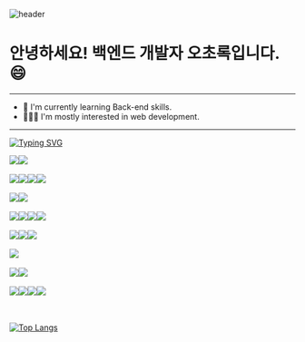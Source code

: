 
![header](https://capsule-render.vercel.app/api?type=waving&color=gradient&height=250&section=header&text=Hi%20there!&fontSize=70&fontAlign=80&descAlign=20)


# 안녕하세요! 백엔드 개발자 오초록입니다.😄
---

- 🌱 I'm currently learning Back-end skills. 
- 🙋🏻‍♀️ I'm mostly interested in web development.

---

[![Typing SVG](https://readme-typing-svg.demolab.com?font=Fira+Code&pause=1000&color=F7F7F7&random=false&width=435&lines=%F0%9F%9B%A0%EF%B8%8F+Tech%20Stacks+%F0%9F%9B%A0%EF%B8%8F)](https://git.io/typing-svg) 
<div style="display: flex; flex-wrap: wrap;">
  <img src="https://img.shields.io/badge/JAVA-3766AB?style=flat-square&logo=java&logoColor=black">
  <img src="https://img.shields.io/badge/javascript-F7DF1E?style=flat-square&logo=javascript&logoColor=black">
</div>
<br>
<div style="display: flex; flex-wrap: wrap;">
  <img src="https://img.shields.io/badge/html5-E34F26?style=flat-square&logo=html5&logoColor=white">
  <img src="https://img.shields.io/badge/css3-1572B6?style=flat-square&logo=css3&logoColor=white">
  <img src="https://img.shields.io/badge/bootstrap-7952B3?style=flat-square&logo=bootstrap&logoColor=white">
  <img src="https://img.shields.io/badge/jquery-0769AD?style=flat-square&logo=jquery&logoColor=white">
</div>
<br>
<div style="display: flex; flex-wrap: wrap;">
<img src="https://img.shields.io/badge/spring-6DB33F?style=flat-square&logo=spring&logoColor=white">
<img src="https://img.shields.io/badge/springboot-6DB33F?style=flat-square&logo=springboot&logoColor=white">
</div>
<br>
<div style="display: flex; flex-wrap: wrap;">
<img src="https://img.shields.io/badge/oracle-F80000?style=flat-square&logo=oracle&logoColor=white">
<img src="https://img.shields.io/badge/mariadb-1F305F?style=flat-square&logo=mariadb&logoColor=white">
<img src="https://img.shields.io/badge/postgresql-4169E1?style=flat-square&logo=postgresql&logoColor=white">
<img src="https://img.shields.io/badge/Obsidian-%23483699.svg?style=flat-square&logo=obsidian&logoColor=white">
</div>
<br>
<div style="display: flex; flex-wrap: wrap;">
<img src="https://img.shields.io/badge/eclipseide-2C2255?style=flat-square&logo=eclipseide&logoColor=white">
<img src="https://img.shields.io/badge/VSCode-007ACC?style=flat-square&logo=visualstudiocode&logoColor=white">
<img src="https://img.shields.io/badge/github-181717?style=flat-square&logo=github&logoColor=white">
</div>
<br>
<div style="display: flex; flex-wrap: wrap;">
    <img src="https://img.shields.io/badge/apache%20tomcat-F8DC75?style=flat-square&logo=apache%20tomcat&logoColor=black"">
</div>
<br>
<div style="display: flex; flex-wrap: wrap;">
<img src="https://img.shields.io/badge/Photoshop-31A8FF?style=flat-square&logo=adobephotoshop&logoColor=white">
<img src="https://img.shields.io/badge/Premierepro-9999FF?style=flat-square&logo=adobepremierepro&logoColor=white">
</div>
<br>
<div style="display: flex; flex-wrap: wrap;">
<img src="https://img.shields.io/badge/powerpoint-B7472A?style=flat-square&logo=microsoftpowerpoint&logoColor=white">
<img src="https://img.shields.io/badge/word-2B579A?style=flat-square&logo=microsoftword&logoColor=white">
<img src="https://img.shields.io/badge/openlayers-1F6B75?style=flat-square&logo=openlayers&logoColor=white">
<img src="https://img.shields.io/badge/markdown-%23000000.svg?style=flat-square&logo=markdown&logoColor=white">
</div>
<br>
<br>

[![Top Langs](https://github-readme-stats.vercel.app/api/top-langs/?username=chorok5&langs_count=5&layout=compact&theme=ambient_gradient&hide=css)](https://github.com/chorok5/github-readme-stats)


